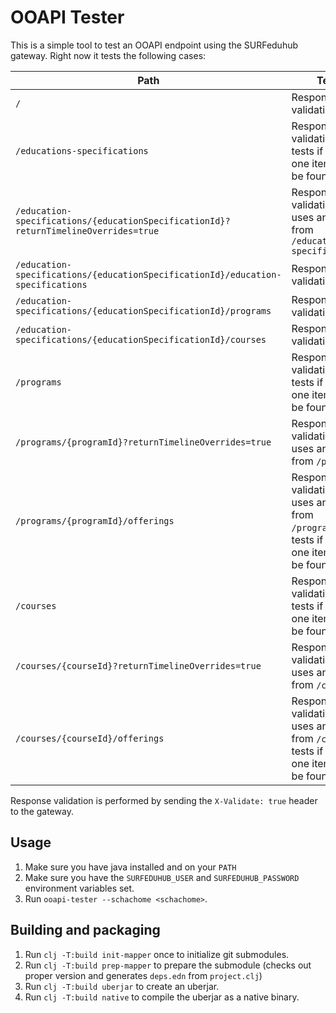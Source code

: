 # OOAPI Tester

This is a simple tool to test an OOAPI endpoint using the SURFeduhub gateway. Right now it tests the following cases:

| Path                                                                                | Test                                                                                      |
| ----------------------------------------------------------------------------------- | ----------------------------------------------------------------------------------------- |
| `/`                                                                                 | Response validation                                                                       |
| `/educations-specifications`                                                        | Response validation, tests if at least one item can be found                              |
| `/education-specifications/{educationSpecificationId}?returnTimelineOverrides=true` | Response validation, uses an id from `/education-specifications`                          |
| `/education-specifications/{educationSpecificationId}/education-specifications`     | Response validation                                                                       |
| `/education-specifications/{educationSpecificationId}/programs`                     | Response validation                                                                       |
| `/education-specifications/{educationSpecificationId}/courses`                      | Response validation                                                                       |
| `/programs`                                                                         | Response validation, tests if at least one item can be found                              |
| `/programs/{programId}?returnTimelineOverrides=true`                                | Response validation, uses an id from `/programs`                                          |
| `/programs/{programId}/offerings`                                                   | Response validation, uses an id from `/programs`, tests if at least one item can be found |
| `/courses`                                                                          | Response validation, tests if at least one item can be found                              |
| `/courses/{courseId}?returnTimelineOverrides=true`                                  | Response validation, uses an id from `/courses`                                           |
| `/courses/{courseId}/offerings`                                                     | Response validation, uses an id from `/courses`, tests if at least one item can be found  |

Response validation is performed by sending the `X-Validate: true` header to the gateway.

## Usage

1. Make sure you have java installed and on your `PATH`
2. Make sure you have the `SURFEDUHUB_USER` and `SURFEDUHUB_PASSWORD` environment variables set.
3. Run `ooapi-tester --schachome <schachome>`.

## Building and packaging

1. Run `clj -T:build init-mapper` once to initialize git submodules.
2. Run `clj -T:build prep-mapper` to prepare the submodule (checks out proper version and generates `deps.edn` from `project.clj`)
3. Run `clj -T:build uberjar` to create an uberjar.
4. Run `clj -T:build native` to compile the uberjar as a native binary.
